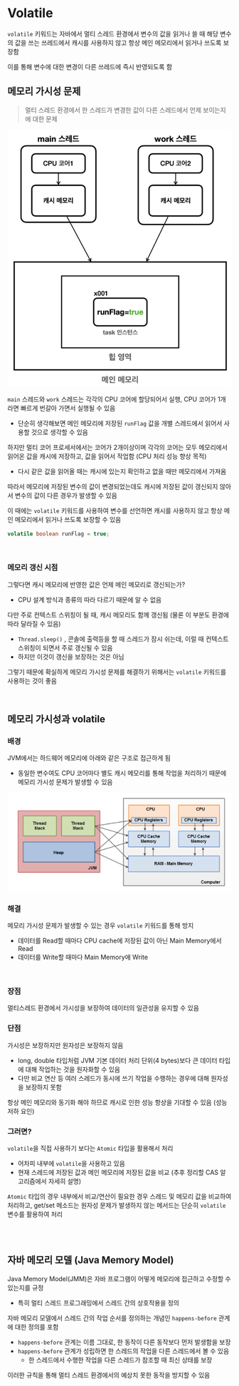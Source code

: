 # Volatile
`volatile` 키워드는 자바에서 멀티 스레드 환경에서 변수의 값을 읽거나 쓸 때 해당 변수의 값을 쓰는 쓰레드에서 캐시를 사용하지 않고 항상 메인 메모리에서 읽거나 쓰도록 보장함 

이를 통해 변수에 대한 변경이 다른 쓰레드에 즉시 반영되도록 함

## 메모리 가시성 문제

>  멀티 스레드 환경에서 한 스레드가 변경한 값이 다른 스레드에서 언제 보이는지에 대한 문제

![mem-visiblity](./assets/mem-visibility.png)

`main` 스레드와 `work` 스레드는 각각의 CPU 코어에 할당되어서 실행, CPU 코어가 1개라면 빠르게 번갈아 가면서 실행될 수 있음
- 단순히 생각해보면 메인 메모리에 저장된 `runFlag` 값을 개별 스레드에서 읽어서 사용할 것으로 생각할 수 있음

하지만 멀티 코어 프로세서에서는 코어가 2개이상이며 각각의 코어는 모두 메모리에서 읽어온 값을 캐시에 저장하고, 값을 읽어서 작업함 (CPU 처리 성능 향상 목적)
- 다시 같은 값을 읽어올 때는 캐시에 있는지 확인하고 없을 때만 메모리에서 가져옴

따라서 메모리에 저장된 변수의 값이 변경되었는데도 캐시에 저장된 값이 갱신되지 않아서 변수의 값이 다른 경우가 발생할 수 있음

이 때에는 `volatile` 키워드를 사용하여 변수를 선언하면 캐시를 사용하지 않고 항상 메인 메모리에서 읽거나 쓰도록 보장할 수 있음

```java
volatile boolean runFlag = true;
```

<br>

### 메모리 갱신 시점
그렇다면 캐시 메모리에 반영한 값은 언제 메인 메모리로 갱신되는가?
- CPU 설계 방식과 종류의 따라 다르기 때문에 알 수 없음

다만 주로 컨텍스트 스위칭이 될 때, 캐시 메모리도 함께 갱신됨 (물론 이 부분도 환경에 따라 달라질 수 있음)
- `Thread.sleep()` , 콘솔에 출력등을 할 때 스레드가 잠시 쉬는데, 이럴 때 컨텍스트 스위칭이 되면서 주로 갱신될 수 있음
- 하지만 이것이 갱신을 보장하는 것은 아님

그렇기 때문에 확실하게 메모리 가시성 문제를 해결하기 위해서는 `volatile` 키워드를 사용하는 것이 좋음


<br>

## 메모리 가시성과 volatile

### 배경
JVM에서는 하드웨어 메모리에 아래와 같은 구조로 접근하게 됨
- 동일한 변수여도 CPU 코어마다 별도 캐시 메모리를 통해 작업을 처리하기 때문에 메모리 가시성 문제가 발생할 수 있음

![jvm-hw-memory](./assets/jvm-hw-memory.png)

### 해결
메모리 가시성 문제가 발생할 수 있는 경우 `volatile` 키워드를 통해 방지
- 데이터를 Read할 때마다 CPU cache에 저장된 값이 아닌 Main Memory에서 Read
- 데이터를 Write할 때마다 Main Memory에 Write

<br>

### 장점
멀티스레드 환경에서 가시성을 보장하여 데이터의 일관성을 유지할 수 있음

### 단점
가시성은 보장하지만 원자성은 보장하지 않음
- long, double 타입처럼 JVM 기본 데이터 처리 단위(4 bytes)보다 큰 데이터 타입에 대해 작업하는 것을 원자화할 수 있음
- 다만 비교 연산 등 여러 스레드가 동시에 쓰기 작업을 수행하는 경우에 대해 원자성을 보장하지 못함

항상 메인 메모리와 동기화 해야 하므로 캐시로 인한 성능 항상을 기대할 수 있음 (성능 저하 요인)

### 그러면?
`volatile`을 직접 사용하기 보다는 `Atomic` 타입을 활용해서 처리
- 어차피 내부에 `volatile`을 사용하고 있음
- 현재 스레드에 저장된 값과 메인 메모리에 저장된 값을 비교 (추후 정리할 CAS 알고리즘에서 자세히 설명)

`Atomic` 타입의 경우 내부에서 비교/연산이 필요한 경우 스레드 및 메모리 값을 비교하여 처리하고, get/set 메소드는 원자성 문제가 발생하지 않는 메서드는 단순히 `volatile` 변수를 활용하여 처리

<br><br>

## 자바 메모리 모델 (Java Memory Model)
Java Memory Model(JMM)은 자바 프로그램이 어떻게 메모리에 접근하고 수정할 수 있는지를 규정
- 특히 멀티 스레드 프로그래밍에서 스레드 간의 상호작용을 정의

자바 메모리 모델에서 스레드 간의 작업 순서를 정의하는 개념인 `happens-before` 관계에 대한 정의를 포함

- `happens-before` 관계는 이름 그대로, 한 동작이 다른 동작보다 먼저 발생함을 보장
- `happens-before` 관계가 성립하면 한 스레드의 작업을 다른 스레드에서 볼 수 있음
  - 한 스레드에서 수행한 작업을 다른 스레드가 참조할 때 최신 상태를 보장

이러한 규칙을 통해 멀티 스레드 환경에서의 예상치 못한 동작을 방지할 수 있음